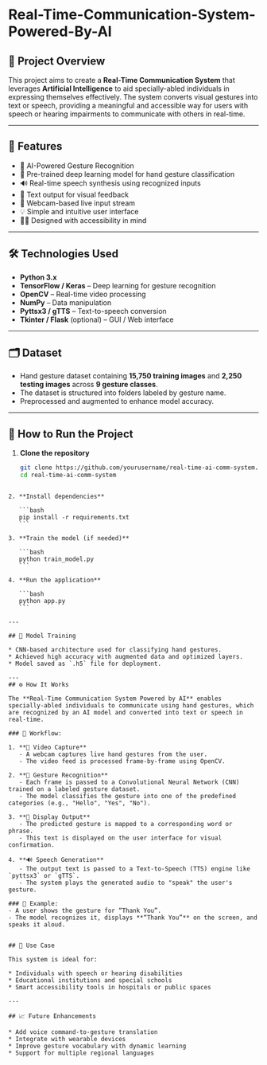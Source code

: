 # Real-Time-Communication-System-Powered-By-AI

## 📌 Project Overview

This project aims to create a **Real-Time Communication System** that leverages **Artificial Intelligence** to aid specially-abled individuals in expressing themselves effectively. The system converts visual gestures into text or speech, providing a meaningful and accessible way for users with speech or hearing impairments to communicate with others in real-time.

---

## 🧠 Features

- 🤖 AI-Powered Gesture Recognition
- 🧩 Pre-trained deep learning model for hand gesture classification
- 🔊 Real-time speech synthesis using recognized inputs
- 💬 Text output for visual feedback
- 📸 Webcam-based live input stream
- 💡 Simple and intuitive user interface
- 🧑‍🦽 Designed with accessibility in mind

---

## 🛠️ Technologies Used

- **Python 3.x**
- **TensorFlow / Keras** – Deep learning for gesture recognition
- **OpenCV** – Real-time video processing
- **NumPy** – Data manipulation
- **Pyttsx3 / gTTS** – Text-to-speech conversion
- **Tkinter / Flask** (optional) – GUI / Web interface

---

## 🗂️ Dataset

- Hand gesture dataset containing **15,750 training images** and **2,250 testing images** across **9 gesture classes**.
- The dataset is structured into folders labeled by gesture name.
- Preprocessed and augmented to enhance model accuracy.

---

## 🚀 How to Run the Project

1. **Clone the repository**
   ```bash
   git clone https://github.com/yourusername/real-time-ai-comm-system.git
   cd real-time-ai-comm-system
````

2. **Install dependencies**

   ```bash
   pip install -r requirements.txt
   ```

3. **Train the model (if needed)**

   ```bash
   python train_model.py
   ```

4. **Run the application**

   ```bash
   python app.py
   ```

---

## 🧪 Model Training

* CNN-based architecture used for classifying hand gestures.
* Achieved high accuracy with augmented data and optimized layers.
* Model saved as `.h5` file for deployment.

---
## ⚙️ How It Works

The **Real-Time Communication System Powered by AI** enables specially-abled individuals to communicate using hand gestures, which are recognized by an AI model and converted into text or speech in real-time.

### 🔁 Workflow:

1. **🎥 Video Capture**
   - A webcam captures live hand gestures from the user.
   - The video feed is processed frame-by-frame using OpenCV.

2. **🧠 Gesture Recognition**
   - Each frame is passed to a Convolutional Neural Network (CNN) trained on a labeled gesture dataset.
   - The model classifies the gesture into one of the predefined categories (e.g., "Hello", "Yes", "No").

3. **📝 Display Output**
   - The predicted gesture is mapped to a corresponding word or phrase.
   - This text is displayed on the user interface for visual confirmation.

4. **🔊 Speech Generation**
   - The output text is passed to a Text-to-Speech (TTS) engine like `pyttsx3` or `gTTS`.
   - The system plays the generated audio to "speak" the user's gesture.

### 📌 Example:
- A user shows the gesture for “Thank You”.
- The model recognizes it, displays **“Thank You”** on the screen, and speaks it aloud.


## 🎯 Use Case

This system is ideal for:

* Individuals with speech or hearing disabilities
* Educational institutions and special schools
* Smart accessibility tools in hospitals or public spaces

---

## 📈 Future Enhancements

* Add voice command-to-gesture translation
* Integrate with wearable devices
* Improve gesture vocabulary with dynamic learning
* Support for multiple regional languages


